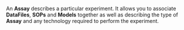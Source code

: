 An **Assay** describes a particular experiment. It allows you to associate **DataFiles**, **SOPs** and **Models** together as well as describing the type of **Assay** and any technology required to perform the experiment.